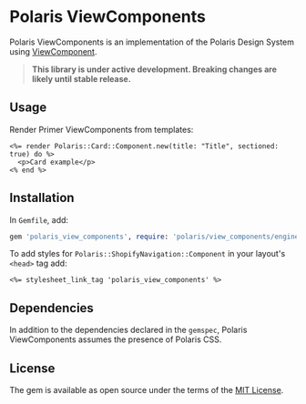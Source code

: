 # Polaris ViewComponents

Polaris ViewComponents is an implementation of the Polaris Design System using [ViewComponent](https://github.com/github/view_component).

> **This library is under active development. Breaking changes are likely until stable release.**

## Usage

Render Primer ViewComponents from templates:

```erb
<%= render Polaris::Card::Component.new(title: "Title", sectioned: true) do %>
  <p>Card example</p>
<% end %>
```

## Installation

In `Gemfile`, add:
```ruby
gem 'polaris_view_components', require: 'polaris/view_components/engine'
```

To add styles for `Polaris::ShopifyNavigation::Component` in your layout's `<head>` tag add:
```erb
<%= stylesheet_link_tag 'polaris_view_components' %>
```

## Dependencies

In addition to the dependencies declared in the `gemspec`, Polaris ViewComponents assumes the presence of Polaris CSS.

## License

The gem is available as open source under the terms of the [MIT License](https://opensource.org/licenses/MIT).
